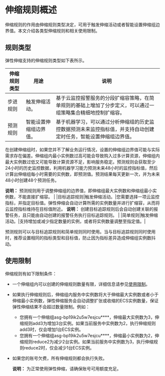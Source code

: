 # 伸缩规则概述

伸缩规则的作用由伸缩规则类型决定，可用于触发伸缩活动或者智能设置伸缩组边界值。本文介绍各类型伸缩规则和相关使用限制。

## 规则类型

弹性伸缩支持的伸缩规则类型如下表所示。

|伸缩规则类型|用途|说明|
|------|--|--|
|步进规则|触发伸缩活动。|基于云监控报警服务的分段扩缩容策略，在简单规则的基础上增加了分步定义，可以通过一组策略集合精细地控制扩缩容。|
|预测规则|智能设置伸缩组边界值。|基于机器学习，可以通过分析伸缩组的历史监控数据预测未来监控指标值，并支持自动创建定时任务，智能设置伸缩组边界值。

在创建伸缩组时，如果您并不了解业务运行情况，设置的伸缩组边界值可能与实际需求存在偏差。伸缩组内最小实例数过高可能会导致购入过多计算资源，伸缩组内最大实例数过低又可能导致计算资源不足，影响服务稳定。预测规则会获取至少24小时的历史监控数据，利用机器学习能力预测未来48小时的监控指标值，然后计算出伸缩组每小时需要的实例数，即预测值。预测结果每天更新一次，并为未来48小时创建48个预测任务。

**说明：** 预测规则用于调整伸缩组的边界值，即伸缩组最大实例数和伸缩组最小实例数，不能直接扩缩容。 |
|目标追踪规则|触发伸缩活动。|您需要选择一项云监控指标，并指定目标值。弹性伸缩会自动计算所需的实例数量并进行扩缩容，从而将云监控指标维持在目标值附近。 **说明：** 创建目标追踪规则后会自动创建关联的报警任务，且只能由自动创建的报警任务执行目标追踪规则。 |
|简单规则|触发伸缩活动。|支持增加或减少指定数量的实例，或者将实例数量调整至指定值。|

预测规则可以与目标追踪规则和简单规则同时使用。当与目标追踪规则同时使用时，推荐设置相同的指标类型和目标值，防止因为指标差异造成伸缩组实例数抖动。

## 使用限制

伸缩规则有如下限制条件：

-   一个伸缩组内可以创建的伸缩规则数量有限，详细信息请参见[使用限制](/intl.zh-CN/产品简介/使用限制.md)。
-   如果执行伸缩规则后，伸缩组内服务中实例数将大于伸缩最大实例数或者小于伸缩最小实例数，弹性伸缩服务会自动调整扩张或收缩的ECS实例数量，保证弹性伸缩结果不会超过数量限制。例如：
    -   您拥有一个伸缩组asg-bp19ik2u5w7esjcu\*\*\*\*，伸缩最大实例数为3，伸缩规则add3为增加3台实例。如果当前服务中实例数为2，执行伸缩规则add3时，仅会增加1台ECS实例。
    -   您拥有一个伸缩组asg-bp19ik2u5w7esjcu\*\*\*\*，伸缩最小实例数为2，伸缩规则reduce2为减少2台实例。如果当前服务中实例数为3，执行伸缩规则reduce2时，仅会减少1台ECS实例。
-   如果您的账号欠费，所有伸缩规则都会执行失败。

    **说明：** 为正常使用弹性伸缩，请确保账号可用额度充足。


